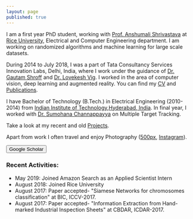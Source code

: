```yaml
---
layout: page
published: true
---
```


I am a first year PhD student, working with [Prof. Anshumali Shrivastava](https://www.cs.rice.edu/~as143/) at [Rice University](https://eceweb.rice.edu/), Electrical and Computer Engineering department. I am working on randomized algorithms and machine learning for large scale datasets. 

During 2014 to July 2018, I was a part of Tata Consultancy Services Innovation Labs, Delhi, India, where I work under the guidance of [Dr. Gautam Shroff](https://www.linkedin.com/in/gautam-shroff-066901/) and [Dr. Lovekesh Vig](https://sites.google.com/site/lovekeshhome/). I worked in the area of computer vision, deep learning and augmented reality. You can find my [CV](https://gaurav16gupta.github.io/Resume-%20Gaurav%20Gupta.pdf) and [Publications](https://gaurav16gupta.github.io/publications/).

I have Bachelor of Technology (B.Tech.) in Electrical Engineering (2010-2014) from [Indian Institute of Technology,Hyderabad, India](http://www.iith.ac.in). In final year, I worked with [Dr. Sumohana Channappayya](https://www.iith.ac.in/~sumohana/) on Multiple Target Tracking.  

Take a look at my recent and old [Projects](https://gaurav16gupta.github.io/projects). 

Apart from work I often travel and enjoy Photography ([500px](https://500px.com/gaurav16gupta), [Instagram](https://www.instagram.com/gaurav16gupta/)).

<form action="https://scholar.google.co.in/citations?user=OguKfJIAAAAJ&hl=en">
    <input type="submit" value="Google Scholar" width="100" height="20" />
</form>

### Recent Activities:
* May 2019: Joined Amazon Search as an Applied Scientist Intern
* August 2018: Joined Rice University 
* August 2017: Paper accepted- "Siamese Networks for chromosomes classification" at BIC, ICCV-2017.
* August 2017: Paper accepted- "Information Extraction from Hand-marked Industrial Inspection Sheets" at CBDAR, ICDAR-2017.
